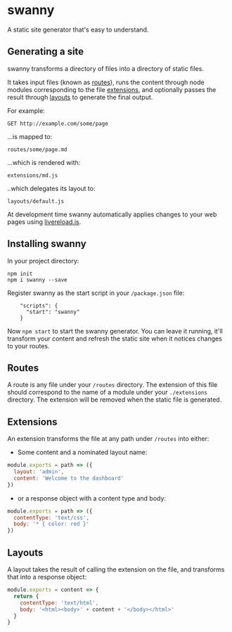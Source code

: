 # swanny

A static site generator that's easy to understand.

## Generating a site

swanny transforms a directory of files into a directory of static files.

It takes input files (known as [routes](#routes)), runs the content through node modules corresponding to the file [extensions](#extensions), and optionally passes the result through [layouts](#layouts) to generate the final output.

For example:

```
GET http://example.com/some/page
```

...is mapped to:

```
routes/some/page.md
```

...which is rendered with:

```
extensions/md.js
```

..which delegates its layout to:

```
layouts/default.js
```

At development time swanny automatically applies changes to your web pages using
[livereload.js](https://github.com/livereload/livereload-js).

## Installing swanny

In your project directory:

    npm init
    npm i swanny --save

Register swanny as the start script in your `/package.json` file:

```
    "scripts": {
      "start": "swanny"
    }
```

Now `npm start` to start the swanny generator. You can leave it running, it'll
transform your content and refresh the static site when it notices changes to
your routes.

## Routes

A route is any file under your `/routes` directory. The extension of this
file should correspond to the name of a module under your `./extensions`
directory. The extension will be removed when the static file is generated.

## Extensions

An extension transforms the file at any path under `/routes` into either:

* Some content and a nominated layout name:

```js
module.exports = path => ({
  layout: 'admin',
  content: 'Welcome to the dashboard'
})
 ```

* or a response object with a content type and body:

```js
module.exports = path => ({
  contentType: 'text/css',
  body: '* { color: red }'
})
```

## Layouts

A layout takes the result of calling the extension on the file, and transforms
that into a response object:

```js
module.exports = content => {
  return {
    contentType: 'text/html',
    body: '<html><body>' + content + '</body></html>'
  }
}
```
